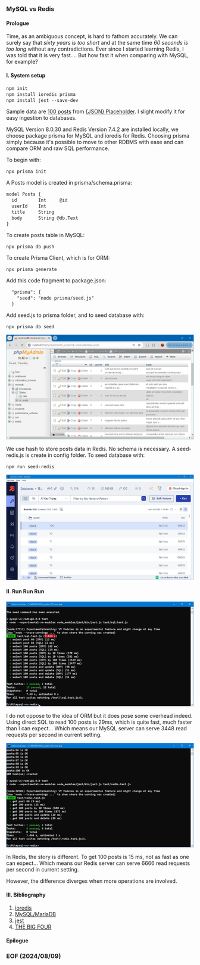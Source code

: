 ### MySQL vs Redis 


#### Prologue 
Time, as an ambiguous concept, is hard to fathom accurately. We can surely say that *sixty years is too short* and at the same time *60 seconds is too long* without any contradictions. Ever since I started learning Redis, I was told that it is very fast.... But how fast it when comparing with MySQL, for example? 


#### I. System setup 
```
npm init 
npm install ioredis prisma
npm install jest --save-dev 
```

Sample data are [100 posts](https://jsonplaceholder.typicode.com/posts) from [{JSON} Placeholder](https://jsonplaceholder.typicode.com/). I slight modify it for easy ingestion to databases. 

MySQL Version 8.0.30 and Redis Version 7.4.2 are installed locally, we choose package prisma for MySQL and ioredis for Redis. Choosing prisma simply because it's possible to move to other RDBMS with ease and can compare ORM and raw SQL performance. 

To begin with: 
```
npx prisma init
```

A Posts model is created in prisma/schema.prisma:
```
model Posts {
  id        Int     @id 
  userId    Int
  title     String
  body      String @db.Text
}
```

To create posts table in MySQL:
```
npx prisma db push 
```

To create Prisma Client, which is for ORM:
```
npx prisma generate 
```

Add this code fragment to package.json: 
```
  "prisma": {
    "seed": "node prisma/seed.js"
  }
```

Add seed.js to prisma folder, and to seed database with: 
```
npx prisma db seed 
```

![alt posts mysql](img/posts-mysql.JPG)

We use hash to store posts data in Redis. No schema is necessary. A seed-redis.js is create in config folder. To seed database with: 
```
npm run seed-redis
```

![alt posts redis](img/posts-redis.JPG)


#### II. Run Run Run 
![alt sql](img/test-sql.JPG)

I do not oppose to the idea of ORM but it does pose some overhead indeed. Using direct SQL to read 100 posts is 29ms, which is quite fast, much faster than I can expect... Which means our MySQL server can serve 3448 read requests per second in current setting. 

![alt redis](img/test-redis.JPG)

In Redis, the story is different. To get 100 posts is 15 ms, not as fast as one can expect... Which means our Redis server can serve 6666 read requests per second in current setting. 

However, the difference diverges when more operations are involved. 


#### III. Bibliography 
1. [ioredis](https://github.com/redis/ioredis)
2. [MySQL/MariaDB](https://www.prisma.io/docs/orm/overview/databases/mysql)
3. [jest](https://www.npmjs.com/package/jest?activeTab=readme)
4. [THE BIG FOUR](https://www.gutenberg.org/files/70114/70114-h/70114-h.htm)


#### Epilogue 


### EOF (2024/08/09)